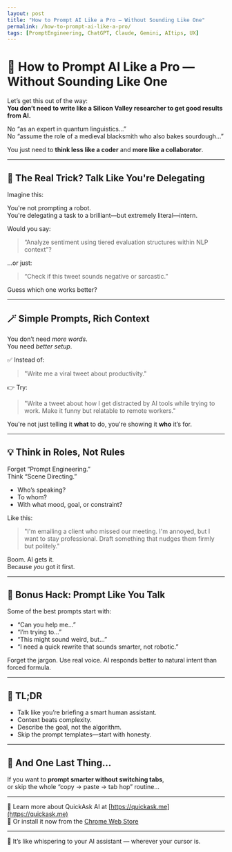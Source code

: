 ```yaml
---
layout: post
title: "How to Prompt AI Like a Pro — Without Sounding Like One"
permalink: /how-to-prompt-ai-like-a-pro/
tags: [PromptEngineering, ChatGPT, Claude, Gemini, AItips, UX]
---
```


# 🤔 How to Prompt AI Like a Pro — Without Sounding Like One

Let’s get this out of the way:  
**You don’t need to write like a Silicon Valley researcher to get good results from AI.**

No “as an expert in quantum linguistics…”  
No “assume the role of a medieval blacksmith who also bakes sourdough…”

You just need to **think less like a coder** and **more like a collaborator**.

---

## 🧠 The Real Trick? Talk Like You're Delegating

Imagine this:

You're not prompting a robot.  
You're delegating a task to a brilliant—but extremely literal—intern.

Would you say:

> “Analyze sentiment using tiered evaluation structures within NLP context”?

…or just:

> “Check if this tweet sounds negative or sarcastic.”

Guess which one works better?

---

## 🪄 Simple Prompts, Rich Context

You don’t need *more words*.  
You need *better setup*.

✅ Instead of:  
> "Write me a viral tweet about productivity."

👉 Try:  
> "Write a tweet about how I get distracted by AI tools while trying to work. Make it funny but relatable to remote workers."

You're not just telling it **what** to do, you're showing it **who** it’s for.

---

## 💡 Think in Roles, Not Rules

Forget “Prompt Engineering.”  
Think “Scene Directing.”

- Who’s speaking?  
- To whom?  
- With what mood, goal, or constraint?

Like this:

> "I'm emailing a client who missed our meeting. I'm annoyed, but I want to stay professional. Draft something that nudges them firmly but politely."

Boom. AI gets it.  
Because *you* got it first.

---

## 🚀 Bonus Hack: Prompt Like You Talk

Some of the best prompts start with:

- “Can you help me…”  
- “I’m trying to…”  
- “This might sound weird, but…”  
- “I need a quick rewrite that sounds smarter, not robotic.”

Forget the jargon. Use real voice. AI responds better to natural intent than forced formula.

---

## 🧠 TL;DR

- Talk like you’re briefing a smart human assistant.  
- Context beats complexity.  
- Describe the goal, not the algorithm.  
- Skip the prompt templates—start with honesty.

---

## 🧩 And One Last Thing…

If you want to **prompt smarter without switching tabs**,  
or skip the whole “copy → paste → tab hop” routine...

---

🔗 Learn more about QuickAsk AI at [https://quickask.me](https://quickask.me)  
🧩 Or install it now from the [Chrome Web Store](https://chromewebstore.google.com/detail/quickask-ai-d%E1%BB%8Bch-ho%E1%BA%B7c-h%E1%BB%8Fi/jnejgogaflifpdgecjfhpgdiabbeipag)

---
🧠 It’s like whispering to your AI assistant — wherever your cursor is.

